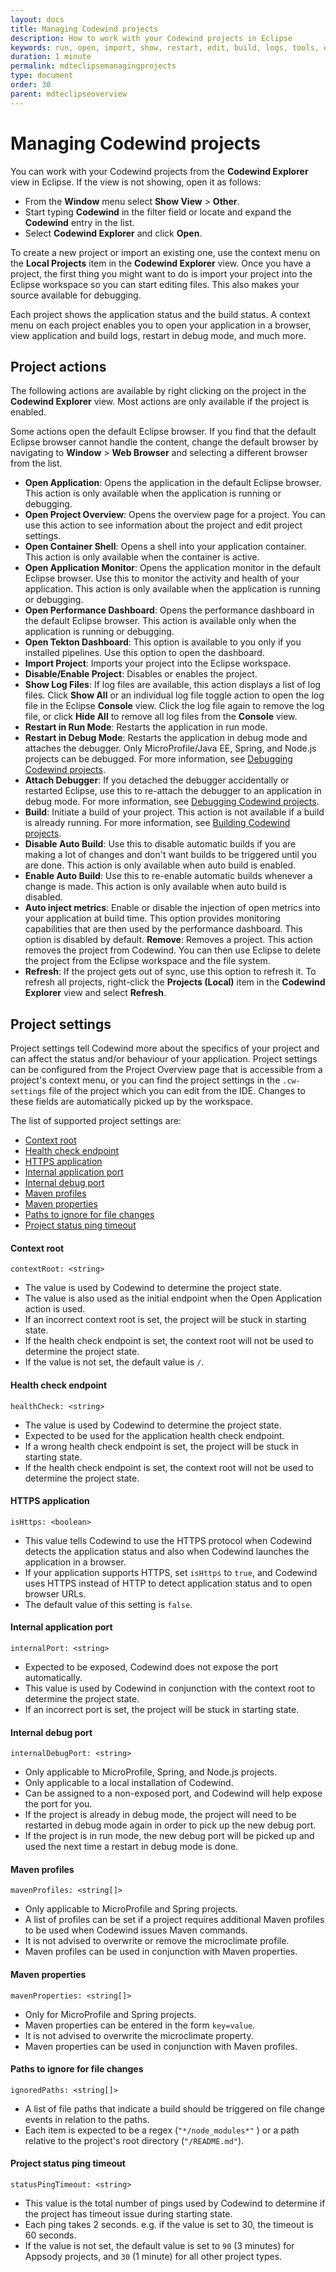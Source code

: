 ```yaml
---
layout: docs
title: Managing Codewind projects
description: How to work with your Codewind projects in Eclipse
keywords: run, open, import, show, restart, edit, build, logs, tools, eclipse, Codewind Explorer view in Eclipse, project actions, attach, build, disable, enable, validate, refresh
duration: 1 minute
permalink: mdteclipsemanagingprojects
type: document
order: 30
parent: mdteclipseoverview
---
```


# Managing Codewind projects

You can work with your Codewind projects from the **Codewind Explorer** view in Eclipse. If the view is not showing, open it as follows:

- From the **Window** menu select **Show View** > **Other**.
- Start typing **Codewind** in the filter field or locate and expand the **Codewind** entry in the list.
- Select **Codewind Explorer** and click **Open**.

To create a new project or import an existing one, use the context menu on the **Local Projects** item in the **Codewind Explorer** view.  Once you have a project, the first thing you might want to do is import your project into the Eclipse workspace so you can start editing files. This also makes your source available for debugging.

Each project shows the application status and the build status. A context menu on each project enables you to open your application in a browser, view application and build logs, restart in debug mode, and much more.

## Project actions

The following actions are available by right clicking on the project in the **Codewind Explorer** view. Most actions are only available if the project is enabled.

Some actions open the default Eclipse browser. If you find that the default Eclipse browser cannot handle the content, change the default browser by navigating to **Window** > **Web Browser** and selecting a different browser from the list.

- **Open Application**: Opens the application in the default Eclipse browser. This action is only available when the application is running or debugging.
- **Open Project Overview**: Opens the overview page for a project. You can use this action to see information about the project and edit project settings.
- **Open Container Shell**: Opens a shell into your application container. This action is only available when the container is active.
- **Open Application Monitor**: Opens the application monitor in the default Eclipse browser. Use this to monitor the activity and health of your application. This action is only available when the application is running or debugging.
- **Open Performance Dashboard**: Opens the performance dashboard in the default Eclipse browser. This action is available only when the application is running or debugging.
- **Open Tekton Dashboard**: This option is available to you only if you installed pipelines. Use this option to open the dashboard.
- **Import Project**: Imports your project into the Eclipse workspace.
- **Disable/Enable Project**: Disables or enables the project.
- **Show Log Files**: If log files are available, this action displays a list of log files. Click **Show All** or an individual log file toggle action to open the log file in the Eclipse **Console** view. Click the log file again to remove the log file, or click **Hide All** to remove all log files from the **Console** view.
- **Restart in Run Mode**: Restarts the application in run mode.
- **Restart in Debug Mode**: Restarts the application in debug mode and attaches the debugger. Only MicroProfile/Java EE, Spring, and Node.js projects can be debugged. For more information, see [Debugging Codewind projects](mdteclipsedebugproject.html).
- **Attach Debugger**: If you detached the debugger accidentally or restarted Eclipse, use this to re-attach the debugger to an application in debug mode. For more information, see [Debugging Codewind projects](mdteclipsedebugproject.html).
- **Build**: Initiate a build of your project. This action is not available if a build is already running. For more information, see [Building Codewind projects](mdteclipsebuildproject.html).
- **Disable Auto Build**: Use this to disable automatic builds if you are making a lot of changes and don't want builds to be triggered until you are done. This action is only available when auto build is enabled.
- **Enable Auto Build**: Use this to re-enable automatic builds whenever a change is made. This action is only available when auto build is disabled.
- **Auto inject metrics**: Enable or disable the injection of open metrics into your application at build time. This option provides monitoring capabilities that are then used by the performance dashboard. This option is disabled by default.
 **Remove**: Removes a project. This action removes the project from Codewind.  You can then use Eclipse to delete the project from the Eclipse workspace and the file system.
- **Refresh**: If the project gets out of sync, use this option to refresh it. To refresh all projects, right-click the **Projects (Local)** item in the **Codewind Explorer** view and select **Refresh**.

## Project settings

Project settings tell Codewind more about the specifics of your project and can affect the status and/or behaviour of your application. Project settings can be configured from the Project Overview page that is accessible from a project's context menu, or you can find the project settings in the `.cw-settings` file of the project which you can edit from the IDE. Changes to these fields are automatically picked up by the workspace.

The list of supported project settings are:
* [Context root](#context-root)
* [Health check endpoint](#health-check-endpoint)
* [HTTPS application](#https-application)
* [Internal application port](#internal-application-port)
* [Internal debug port](#internal-debug-port)
* [Maven profiles](#maven-profiles)
* [Maven properties](#maven-properties)
* [Paths to ignore for file changes](#paths-to-ignore-for-file-changes)
* [Project status ping timeout](#project-status-ping-timeout)


#### Context root
`contextRoot: <string>`
- The value is used by Codewind to determine the project state.
- The value is also used as the initial endpoint when the Open Application action is used.
- If an incorrect context root is set, the project will be stuck in starting state.
- If the health check endpoint is set, the context root will not be used to determine the project state.
- If the value is not set, the default value is `/`.

#### Health check endpoint
`healthCheck: <string>`
- The value is used by Codewind to determine the project state.
- Expected to be used for the application health check endpoint.
- If a wrong health check endpoint is set, the project will be stuck in starting state.
- If the health check endpoint is set, the context root will not be used to determine the project state.

#### HTTPS application
`isHttps: <boolean>`
- This value tells Codewind to use the HTTPS protocol when Codewind detects the application status and also when Codewind launches the application in a browser.
- If your application supports HTTPS, set `isHttps` to `true`, and Codewind uses HTTPS instead of HTTP to detect application status and to open browser URLs.
- The default value of this setting is `false`.

#### Internal application port
`internalPort: <string>`
- Expected to be exposed, Codewind does not expose the port automatically.
- This value is used by Codewind in conjunction with the context root to determine the project state.
- If an incorrect port is set, the project will be stuck in starting state.

#### Internal debug port
`internalDebugPort: <string>`
- Only applicable to MicroProfile, Spring, and Node.js projects.
- Only applicable to a local installation of Codewind.
- Can be assigned to a non-exposed port, and Codewind will help expose the port for you.
- If the project is already in debug mode, the project will need to be restarted in debug mode again in order to pick up the new debug port.
- If the project is in run mode, the new debug port will be picked up and used the next time a restart in debug mode is done.

#### Maven profiles
`mavenProfiles: <string[]>`
- Only applicable to MicroProfile and Spring projects.
- A list of profiles can be set if a project requires additional Maven profiles to be used when Codewind issues Maven commands.
- It is not advised to overwrite or remove the microclimate profile.
- Maven profiles can be used in conjunction with Maven properties.

#### Maven properties
`mavenProperties: <string[]>`
- Only for MicroProfile and Spring projects.
- Maven properties can be entered in the form `key=value`.
- It is not advised to overwrite the microclimate property.
- Maven properties can be used in conjunction with Maven profiles.

#### Paths to ignore for file changes
`ignoredPaths: <string[]>`
- A list of file paths that indicate a build should be triggered on file change events in relation to the paths.
- Each item is expected to be a regex (`"*/node_modules*"` ) or a path relative to the project's root directory (`"/README.md"`).

#### Project status ping timeout
`statusPingTimeout: <string>`
- This value is the total number of pings used by Codewind to determine if the project has timeout issue during starting state.
- Each ping takes 2 seconds. e.g. if the value is set to 30, the timeout is 60 seconds.
- If the value is not set, the default value is set to `90` (3 minutes) for Appsody projects, and `30` (1 minute) for all other project types.   